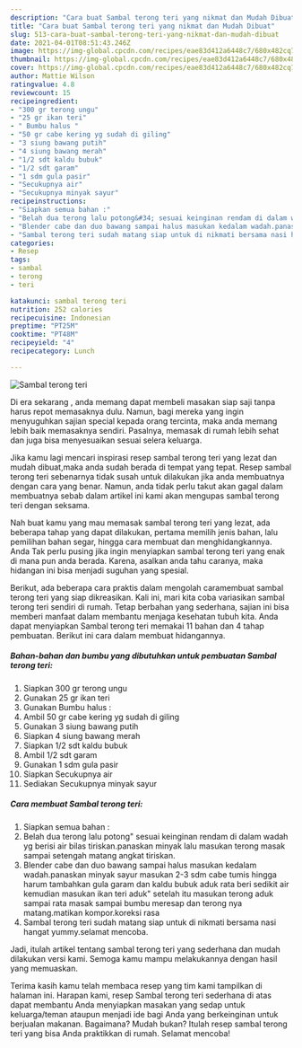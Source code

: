 ```yaml
---
description: "Cara buat Sambal terong teri yang nikmat dan Mudah Dibuat"
title: "Cara buat Sambal terong teri yang nikmat dan Mudah Dibuat"
slug: 513-cara-buat-sambal-terong-teri-yang-nikmat-dan-mudah-dibuat
date: 2021-04-01T08:51:43.246Z
image: https://img-global.cpcdn.com/recipes/eae83d412a6448c7/680x482cq70/sambal-terong-teri-foto-resep-utama.jpg
thumbnail: https://img-global.cpcdn.com/recipes/eae83d412a6448c7/680x482cq70/sambal-terong-teri-foto-resep-utama.jpg
cover: https://img-global.cpcdn.com/recipes/eae83d412a6448c7/680x482cq70/sambal-terong-teri-foto-resep-utama.jpg
author: Mattie Wilson
ratingvalue: 4.8
reviewcount: 15
recipeingredient:
- "300 gr terong ungu"
- "25 gr ikan teri"
- " Bumbu halus "
- "50 gr cabe kering yg sudah di giling"
- "3 siung bawang putih"
- "4 siung bawang merah"
- "1/2 sdt kaldu bubuk"
- "1/2 sdt garam"
- "1 sdm gula pasir"
- "Secukupnya air"
- "Secukupnya minyak sayur"
recipeinstructions:
- "Siapkan semua bahan :"
- "Belah dua terong lalu potong&#34; sesuai keinginan rendam di dalam wadah yg berisi air bilas tiriskan.panaskan minyak lalu masukan terong masak sampai setengah matang angkat tiriskan."
- "Blender cabe dan duo bawang sampai halus masukan kedalam wadah.panaskan minyak sayur masukan 2-3 sdm cabe tumis hingga harum tambahkan gula garam dan kaldu bubuk aduk rata beri sedikit air kemudian masukan ikan teri aduk&#34; setelah itu masukan terong aduk sampai rata masak sampai bumbu meresap dan terong nya matang.matikan kompor.koreksi rasa"
- "Sambal terong teri sudah matang siap untuk di nikmati bersama nasi hangat yummy.selamat mencoba."
categories:
- Resep
tags:
- sambal
- terong
- teri

katakunci: sambal terong teri 
nutrition: 252 calories
recipecuisine: Indonesian
preptime: "PT25M"
cooktime: "PT48M"
recipeyield: "4"
recipecategory: Lunch

---
```



![Sambal terong teri](https://img-global.cpcdn.com/recipes/eae83d412a6448c7/680x482cq70/sambal-terong-teri-foto-resep-utama.jpg)

Di era  sekarang , anda memang dapat membeli masakan siap saji tanpa harus repot memasaknya dulu. Namun, bagi mereka yang ingin menyuguhkan sajian special kepada orang tercinta, maka anda memang lebih baik memasaknya sendiri. Pasalnya, memasak di rumah lebih sehat dan juga bisa menyesuaikan sesuai selera keluarga.

Jika kamu lagi mencari inspirasi resep sambal terong teri yang lezat dan mudah dibuat,maka anda sudah berada di tempat yang tepat. Resep sambal terong teri  sebenarnya tidak susah untuk dilakukan jika anda membuatnya dengan cara yang benar. Namun, anda tidak perlu takut akan gagal dalam membuatnya 
sebab dalam artikel ini kami akan mengupas sambal terong teri dengan seksama.  



Nah buat kamu yang mau memasak sambal terong teri yang lezat, ada beberapa tahap yang dapat dilakukan, pertama memilih jenis bahan, lalu pemilihan bahan segar, hingga cara membuat dan menghidangkannya. Anda Tak perlu pusing jika ingin menyiapkan sambal terong teri yang enak di mana pun anda berada. Karena, asalkan anda  tahu caranya, maka hidangan ini bisa menjadi suguhan yang spesial.

Berikut, ada beberapa cara praktis  dalam mengolah caramembuat sambal terong teri yang siap dikreasikan. Kali ini, mari kita coba variasikan sambal terong teri sendiri di rumah. Tetap berbahan yang sederhana, sajian ini bisa memberi manfaat dalam membantu menjaga kesehatan tubuh kita. Anda dapat menyiapkan Sambal terong teri memakai 11 bahan dan 4 tahap pembuatan. Berikut ini cara dalam membuat hidangannya.

<!--inarticleads1-->

##### Bahan-bahan dan bumbu yang dibutuhkan untuk pembuatan Sambal terong teri:

1. Siapkan 300 gr terong ungu
1. Gunakan 25 gr ikan teri
1. Gunakan  Bumbu halus :
1. Ambil 50 gr cabe kering yg sudah di giling
1. Gunakan 3 siung bawang putih
1. Siapkan 4 siung bawang merah
1. Siapkan 1/2 sdt kaldu bubuk
1. Ambil 1/2 sdt garam
1. Gunakan 1 sdm gula pasir
1. Siapkan Secukupnya air
1. Sediakan Secukupnya minyak sayur




<!--inarticleads2-->

##### Cara membuat Sambal terong teri:

1. Siapkan semua bahan :
1. Belah dua terong lalu potong&#34; sesuai keinginan rendam di dalam wadah yg berisi air bilas tiriskan.panaskan minyak lalu masukan terong masak sampai setengah matang angkat tiriskan.
1. Blender cabe dan duo bawang sampai halus masukan kedalam wadah.panaskan minyak sayur masukan 2-3 sdm cabe tumis hingga harum tambahkan gula garam dan kaldu bubuk aduk rata beri sedikit air kemudian masukan ikan teri aduk&#34; setelah itu masukan terong aduk sampai rata masak sampai bumbu meresap dan terong nya matang.matikan kompor.koreksi rasa
1. Sambal terong teri sudah matang siap untuk di nikmati bersama nasi hangat yummy.selamat mencoba.




Jadi, itulah artikel tentang  sambal terong teri  yang sederhana dan mudah dilakukan versi kami. Semoga kamu mampu melakukannya dengan hasil yang memuaskan. 

Terima kasih kamu telah membaca resep yang tim kami tampilkan di halaman ini. Harapan kami, resep  Sambal terong teri sederhana di atas dapat membantu Anda menyiapkan masakan yang sedap untuk keluarga/teman ataupun menjadi ide bagi Anda yang berkeinginan untuk berjualan makanan. Bagaimana? Mudah bukan? Itulah resep sambal terong teri yang bisa Anda praktikkan di rumah. Selamat mencoba!

